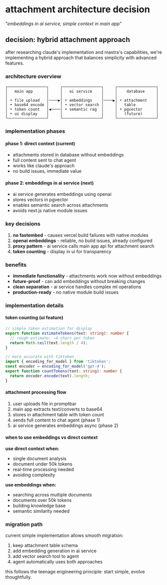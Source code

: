 # attachment architecture decision

*"embeddings in ai service, simple context in main app"*

## decision: hybrid attachment approach

after researching claude's implementation and mastra's capabilities, we're implementing a hybrid approach that balances simplicity with advanced features.

### architecture overview

```
┌─────────────────┐     ┌─────────────────┐     ┌─────────────────┐
│   main app      │     │   ai service    │     │    database     │
│                 │     │                 │     │                 │
│ • file upload   │────▶│ • embeddings    │────▶│ • attachment    │
│ • base64 encode │     │ • vector search │     │   table         │
│ • token count   │◀────│ • semantic rag  │     │ • pgvector      │
│ • ui display    │     │                 │     │   (future)      │
└─────────────────┘     └─────────────────┘     └─────────────────┘
```

### implementation phases

#### phase 1: direct context (current)
- attachments stored in database without embeddings
- full content sent to chat agent
- works like claude's approach
- no build issues, immediate value

#### phase 2: embeddings in ai service (next)
- ai service generates embeddings using openai
- stores vectors in pgvector
- enables semantic search across attachments
- avoids next.js native module issues

### key decisions

1. **no fastembed** - causes vercel build failures with native modules
2. **openai embeddings** - reliable, no build issues, already configured
3. **proxy pattern** - ai service calls main app api for attachment search
4. **token counting** - display in ui for transparency

### benefits

- **immediate functionality** - attachments work now without embeddings
- **future-proof** - can add embeddings without breaking changes
- **clean separation** - ai service handles complex ml operations
- **production-ready** - no native module build issues

### implementation details

#### token counting (ui feature)
```typescript
// simple token estimation for display
export function estimateTokens(text: string): number {
  // rough estimate: ~4 chars per token
  return Math.ceil(text.length / 4);
}

// more accurate with tiktoken
import { encoding_for_model } from 'tiktoken';
const encoder = encoding_for_model('gpt-4');
export function countTokens(text: string): number {
  return encoder.encode(text).length;
}
```

#### attachment processing flow
1. user uploads file in promptbar
2. main app extracts text/converts to base64
3. stores in attachment table with token count
4. sends full content to chat agent (phase 1)
5. ai service generates embeddings async (phase 2)

#### when to use embeddings vs direct context

**use direct context when:**
- single document analysis
- document under 50k tokens
- real-time processing needed
- avoiding complexity

**use embeddings when:**
- searching across multiple documents
- documents over 50k tokens
- building knowledge base
- semantic similarity needed

### migration path

current simple implementation allows smooth migration:
1. keep attachment table schema
2. add embedding generation in ai service
3. add vector search tool to agent
4. agent automatically uses both approaches

this follows the teenage engineering principle: start simple, evolve thoughtfully.